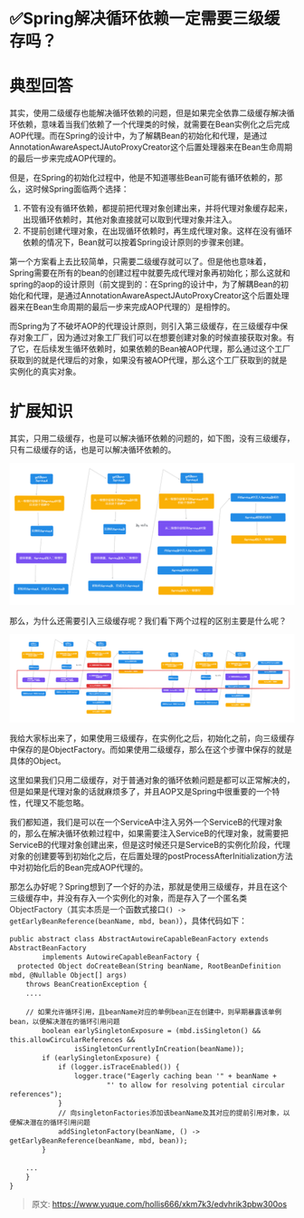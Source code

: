 # ✅Spring解决循环依赖一定需要三级缓存吗？

# 典型回答


其实，使用二级缓存也能解决循环依赖的问题，但是如果完全依靠二级缓存解决循环依赖，意味着当我们依赖了一个代理类的时候，就需要在Bean实例化之后完成AOP代理。而在Spring的设计中，为了解耦Bean的初始化和代理，是通过AnnotationAwareAspectJAutoProxyCreator这个后置处理器来在Bean生命周期的最后一步来完成AOP代理的。



但是，在Spring的初始化过程中，他是不知道哪些Bean可能有循环依赖的，那么，这时候Spring面临两个选择：



1. 不管有没有循环依赖，都提前把代理对象创建出来，并将代理对象缓存起来，出现循环依赖时，其他对象直接就可以取到代理对象并注入。
2. 不提前创建代理对象，在出现循环依赖时，再生成代理对象。这样在没有循环依赖的情况下，Bean就可以按着Spring设计原则的步骤来创建。



第一个方案看上去比较简单，只需要二级缓存就可以了。但是他也意味着，Spring需要在所有的bean的创建过程中就要先成代理对象再初始化；那么这就和spring的aop的设计原则（前文提到的：在Spring的设计中，为了解耦Bean的初始化和代理，是通过AnnotationAwareAspectJAutoProxyCreator这个后置处理器来在Bean生命周期的最后一步来完成AOP代理的）是相悖的。



而Spring为了不破坏AOP的代理设计原则，则引入第三级缓存，在三级缓存中保存对象工厂，因为通过对象工厂我们可以在想要创建对象的时候直接获取对象。有了它，在后续发生循环依赖时，如果依赖的Bean被AOP代理，那么通过这个工厂获取到的就是代理后的对象，如果没有被AOP代理，那么这个工厂获取到的就是实例化的真实对象。



# 扩展知识


其实，只用二级缓存，也是可以解决循环依赖的问题的，如下图，没有三级缓存，只有二级缓存的话，也是可以解决循环依赖的。



![1696145435255-b2220a12-83a7-4035-acd3-96727d02b028.png](./img/IStvUMlAhlFn94kQ/1696145435255-b2220a12-83a7-4035-acd3-96727d02b028-525731.png)



那么，为什么还需要引入三级缓存呢？我们看下两个过程的区别主要是什么呢？



![1696145469111-1d94782a-cfd9-45e2-a9ba-fadb4679c2ae.png](./img/IStvUMlAhlFn94kQ/1696145469111-1d94782a-cfd9-45e2-a9ba-fadb4679c2ae-188786.png)

我给大家标出来了，如果使用三级缓存，在实例化之后，初始化之前，向三级缓存中保存的是ObjectFactory。而如果使用二级缓存，那么在这个步骤中保存的就是具体的Object。



这里如果我们只用二级缓存，对于普通对象的循环依赖问题是都可以正常解决的，但是如果是代理对象的话就麻烦多了，并且AOP又是Spring中很重要的一个特性，代理又不能忽略。



我们都知道，我们是可以在一个ServiceA中注入另外一个ServiceB的代理对象的，那么在解决循环依赖过程中，如果需要注入ServiceB的代理对象，就需要把ServiceB的代理对象创建出来，但是这时候还只是ServiceB的实例化阶段，代理对象的创建要等到初始化之后，在后置处理的postProcessAfterInitialization方法中对初始化后的Bean完成AOP代理的。



那怎么办好呢？Spring想到了一个好的办法，那就是使用三级缓存，并且在这个三级缓存中，并没有存入一个实例化的对象，而是存入了一个匿名类<font style="color:rgb(51, 51, 51);">ObjectFactory（其实本质是一个</font>函数式接口`() -> getEarlyBeanReference(beanName, mbd, bean)`），具体代码如下：



```plain
public abstract class AbstractAutowireCapableBeanFactory extends AbstractBeanFactory
		implements AutowireCapableBeanFactory {
  protected Object doCreateBean(String beanName, RootBeanDefinition mbd, @Nullable Object[] args)
    throws BeanCreationException {
    ....
    
    // 如果允许循环引用，且beanName对应的单例bean正在创建中，则早期暴露该单例bean，以便解决潜在的循环引用问题
    	boolean earlySingletonExposure = (mbd.isSingleton() && this.allowCircularReferences &&
    			isSingletonCurrentlyInCreation(beanName));
    	if (earlySingletonExposure) {
    		if (logger.isTraceEnabled()) {
    			logger.trace("Eagerly caching bean '" + beanName +
    					"' to allow for resolving potential circular references");
    		}
    		// 向singletonFactories添加该beanName及其对应的提前引用对象，以便解决潜在的循环引用问题
    		addSingletonFactory(beanName, () -> getEarlyBeanReference(beanName, mbd, bean));
    	}
    
    ...
    }
}

```









> 原文: <https://www.yuque.com/hollis666/xkm7k3/edvhrik3pbw300os>
